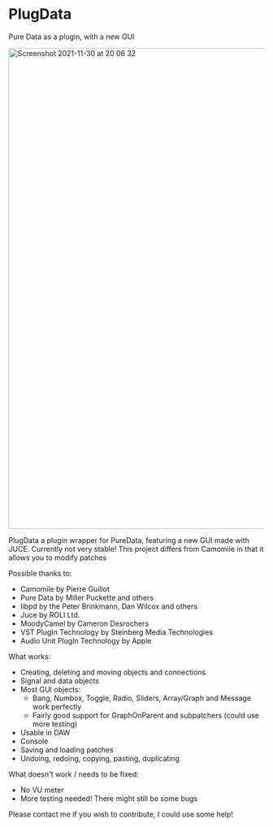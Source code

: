 # PlugData
Pure Data as a plugin, with a new GUI

<img width="948" alt="Screenshot 2021-11-30 at 20 06 32" src="https://user-images.githubusercontent.com/44585538/144111560-4907f0a1-afb7-452e-b3f0-e69ac98128ce.png">




PlugData a plugin wrapper for PureData, featuring a new GUI made with JUCE. Currently not very stable!
This project differs from Camomile in that it allows you to modify patches

Possible thanks to:

- Camomile by Pierre Guillot
- Pure Data by Miller Puckette and others
- libpd by the Peter Brinkmann, Dan Wilcox and others
- Juce by ROLI Ltd.
- MoodyCamel by Cameron Desrochers
- VST PlugIn Technology by Steinberg Media Technologies
- Audio Unit PlugIn Technology by Apple

What works:
- Creating, deleting and moving objects and connections
- Signal and data objects
- Most GUI objects:
  - Bang, Numbox, Toggle, Radio, Sliders, Array/Graph and Message work perfectly
  - Fairly good support for GraphOnParent and subpatchers (could use more testing)
- Usable in DAW
- Console
- Saving and loading patches
- Undoing, redoing, copying, pasting, duplicating


What doesn't work / needs to be fixed:
- No VU meter
- More testing needed! There might still be some bugs

Please contact me if you wish to contribute, I could use some help!
